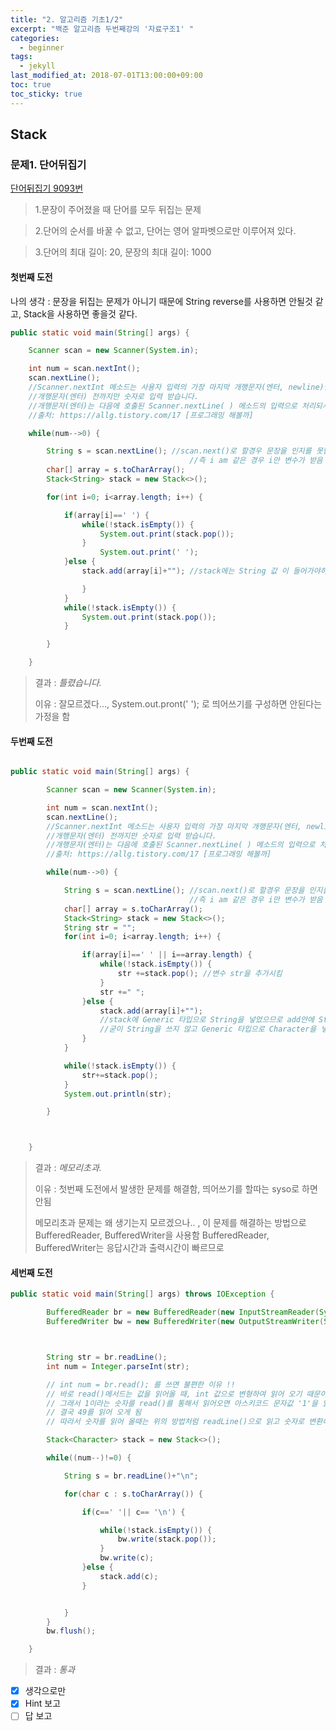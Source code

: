 ```yaml
---
title: "2. 알고리즘 기초1/2"
excerpt: "백준 알고리즘 두번째강의 '자료구조1' "
categories:
  - beginner
tags:
  - jekyll
last_modified_at: 2018-07-01T13:00:00+09:00
toc: true
toc_sticky: true
---
```


## Stack

### 문제1. 단어뒤집기

[단어뒤집기 9093번](https://www.acmicpc.net/problem/9093)

> 1.문장이 주어졌을 때 단어를 모두 뒤집는 문제

> 2.단어의 순서를 바꿀 수 없고, 단어는 영어 알파벳으로만 이루어져 있다.

> 3.단어의 최대 길이: 20, 문장의 최대 길이: 1000

#### 첫번째 도전

나의 생각 : 문장을 뒤집는 문제가 아니기 때문에 String reverse를 사용하면 안될것 같고, Stack을 사용하면 좋을것 같다.

```java
public static void main(String[] args) {

	Scanner scan = new Scanner(System.in);

	int num = scan.nextInt();
	scan.nextLine();
	//Scanner.nextInt 메소드는 사용자 입력의 가장 마지막 개행문자(엔터, newline)를 제거하지 않음
	//개행문자(엔터) 전까지만 숫자로 입력 받습니다.
	//개행문자(엔터)는 다음에 호출된 Scanner.nextLine( ) 메소드의 입력으로 처리되서 문제기 발생합니다.
	//출처: https://allg.tistory.com/17 [프로그래밍 해볼까]

	while(num-->0) {

	    String s = scan.nextLine(); //scan.next()로 할경우 문장을 인지를 못함,
										//즉 i am 같은 경우 i만 변수가 받음 그래서 scan.nextLine()으로 받음
		char[] array = s.toCharArray();
		Stack<String> stack = new Stack<>();

		for(int i=0; i<array.length; i++) {

			if(array[i]==' ') {
				while(!stack.isEmpty()) {
					System.out.print(stack.pop());
				}
					System.out.print(' ');
			}else {
				stack.add(array[i]+""); //stack에는 String 값 이 들어가야하므로 ""를 더해줌

				}
			}
			while(!stack.isEmpty()) {
				System.out.print(stack.pop());
			}

		}

	}
```

> 결과 : _틀렸습니다._
>
> 이유 : 잘모르겠다..., System.out.pront(' '); 로 띄어쓰기를 구성하면 안된다는 가정을 함

#### 두번째 도전

```java

public static void main(String[] args) {

		Scanner scan = new Scanner(System.in);

		int num = scan.nextInt();
		scan.nextLine();
		//Scanner.nextInt 메소드는 사용자 입력의 가장 마지막 개행문자(엔터, newline)를 제거하지 않음
		//개행문자(엔터) 전까지만 숫자로 입력 받습니다.
		//개행문자(엔터)는 다음에 호출된 Scanner.nextLine( ) 메소드의 입력으로 처리되서 문제기 발생합니다.
		//출처: https://allg.tistory.com/17 [프로그래밍 해볼까]

		while(num-->0) {

			String s = scan.nextLine(); //scan.next()로 할경우 문장을 인지를 못함,
										//즉 i am 같은 경우 i만 변수가 받음 그래서 scan.nextLine()으로 받음
			char[] array = s.toCharArray();
			Stack<String> stack = new Stack<>();
			String str = "";
			for(int i=0; i<array.length; i++) {

				if(array[i]==' ' || i==array.length) {
					while(!stack.isEmpty()) {
						str +=stack.pop(); //변수 str을 추가시킴
					}
					str +=" ";
				}else {
					stack.add(array[i]+"");
                    //stack에 Generic 타입으로 String을 넣었으므로 add안에 String을 값을 넣어주기 위해 array[i]+""를 해줌
                    //굳이 String을 쓰지 않고 Generic 타입으로 Character을 넣고 stack.add()에 array[i]만 넣어도 됨
				}
			}

			while(!stack.isEmpty()) {
				str+=stack.pop();
			}
			System.out.println(str);

		}



	}

```

> 결과 : _메모리초과._
>
> 이유 : 첫번째 도전에서 발생한 문제를 해결함, 띄어쓰기를 할따는 syso로 하면 안됨
>
> 메모리초과 문제는 왜 생기는지 모르겠으나.. , 이 문제를 해결하는 방법으로 BufferedReader, BufferedWriter을 사용함
> BufferedReader, BufferedWriter는 응답시간과 출력시간이 빠르므로

#### 세번째 도전

```java
public static void main(String[] args) throws IOException {

		BufferedReader br = new BufferedReader(new InputStreamReader(System.in));
		BufferedWriter bw = new BufferedWriter(new OutputStreamWriter(System.out));



		String str = br.readLine();
		int num = Integer.parseInt(str);

		// int num = br.read(); 를 쓰면 불편한 이유 !!
		// 바로 read()메서드는 값을 읽어올 때, int 값으로 변형하여 읽어 오기 때문이다.
		// 그래서 1이라는 숫자를 read()를 통해서 읽어오면 아스키코드 문자값 '1'을 읽어오므로
		// 결국 49를 읽어 오게 됨
		// 따라서 숫자를 읽어 올때는 위의 방법처럼 readLine()으로 읽고 숫자로 변환해주는게 더 편하다

		Stack<Character> stack = new Stack<>();

		while((num--)!=0) {

			String s = br.readLine()+"\n";

			for(char c : s.toCharArray()) {

				if(c==' '|| c== '\n') {

					while(!stack.isEmpty()) {
						bw.write(stack.pop());
					}
					bw.write(c);
				}else {
					stack.add(c);
				}


			}
		}
		bw.flush();

	}
```

> 결과 : _통과_

- [x] 생각으로만
- [x] Hint 보고
- [ ] 답 보고
